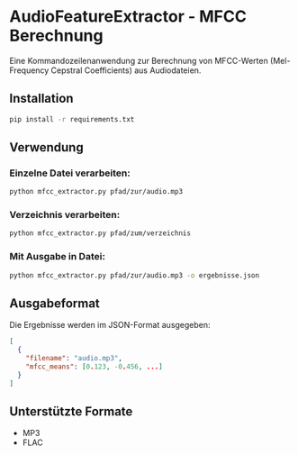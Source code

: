 # AudioFeatureExtractor - MFCC Berechnung

Eine Kommandozeilenanwendung zur Berechnung von MFCC-Werten (Mel-Frequency Cepstral Coefficients) aus Audiodateien.

## Installation

```bash
pip install -r requirements.txt
```

## Verwendung

### Einzelne Datei verarbeiten:
```bash
python mfcc_extractor.py pfad/zur/audio.mp3
```

### Verzeichnis verarbeiten:
```bash
python mfcc_extractor.py pfad/zum/verzeichnis
```

### Mit Ausgabe in Datei:
```bash
python mfcc_extractor.py pfad/zur/audio.mp3 -o ergebnisse.json
```

## Ausgabeformat

Die Ergebnisse werden im JSON-Format ausgegeben:
```json
[
  {
    "filename": "audio.mp3",
    "mfcc_means": [0.123, -0.456, ...]
  }
]
```

## Unterstützte Formate
- MP3
- FLAC 